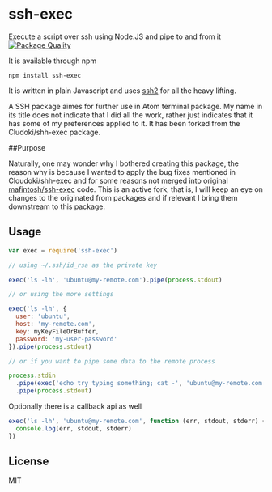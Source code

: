 # ssh-exec

Execute a script over ssh using Node.JS and pipe to and from it   [![Package Quality](http://npm.packagequality.com/badge/ssh-exec-plus.png)](http://packagequality.com/#?package=ssh-exec-plus)

It is available through npm

```
npm install ssh-exec
```

It is written in plain Javascript and uses [ssh2](https://github.com/mscdex/ssh2) for all the heavy lifting.

A SSH package aimes for further use in Atom terminal package. My name in its title does not indicate that I did all the work, rather just indicates that it has some of my preferences applied to it. It has been forked from the Cludoki/shh-exec package. 

##Purpose

Naturally, one may wonder why I bothered creating this package, the reason why is because I wanted to apply the bug fixes mentioned in Cloudoki/shh-exec and for some reasons not merged into original [mafintosh/ssh-exec](https://github.com/mafintosh/ssh-exec) code. This is an active fork, that is, I will keep an eye on changes to the originated from packages and if relevant I bring them downstream to this package.

## Usage

``` js
var exec = require('ssh-exec')

// using ~/.ssh/id_rsa as the private key

exec('ls -lh', 'ubuntu@my-remote.com').pipe(process.stdout)

// or using the more settings

exec('ls -lh', {
  user: 'ubuntu',
  host: 'my-remote.com',
  key: myKeyFileOrBuffer,
  password: 'my-user-password'
}).pipe(process.stdout)

// or if you want to pipe some data to the remote process

process.stdin
  .pipe(exec('echo try typing something; cat -', 'ubuntu@my-remote.com'))
  .pipe(process.stdout)
```

Optionally there is a callback api as well

``` js
exec('ls -lh', 'ubuntu@my-remote.com', function (err, stdout, stderr) {
  console.log(err, stdout, stderr)
})
```

## License

MIT

